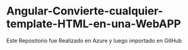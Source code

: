 # Angular-Convierte-cualquier-template-HTML-en-una-WebAPP
Este Repositorio fue Realizado en Azure y luego importado en GitHub

